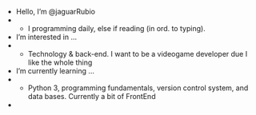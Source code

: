 - Hello, I’m @jaguarRubio
- - I programming daily, else if reading (in ord. to typing).
- I’m interested in ...
- - Technology & back-end. I want to be a videogame developer due I like the whole thing
- I’m currently learning ...
- - Python 3, programming fundamentals, version control system, and data bases. Currently a bit of FrontEnd
-
<!---
jaguarRubio/jaguarRubio is a ✨ special ✨ repository because its `README.md` (this file) appears on your GitHub profile.
You can click the Preview link to take a look at your changes.
--->
